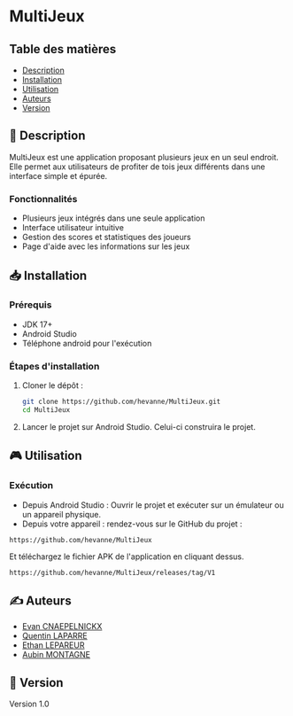 # MultiJeux

## Table des matières
- [Description](#description)
- [Installation](#installation)
- [Utilisation](#utilisation)
- [Auteurs](#auteurs)
- [Version](#version)

## 📜 Description
MultiJeux est une application proposant plusieurs jeux en un seul endroit. Elle permet aux utilisateurs de profiter de tois jeux différents dans une interface simple et épurée.

### Fonctionnalités
- Plusieurs jeux intégrés dans une seule application
- Interface utilisateur intuitive
- Gestion des scores et statistiques des joueurs
- Page d'aide avec les informations sur les jeux

## 📥 Installation
### Prérequis
- JDK 17+
- Android Studio
- Téléphone android pour l'exécution

### Étapes d'installation
1. Cloner le dépôt :
   ```sh
   git clone https://github.com/hevanne/MultiJeux.git
   cd MultiJeux
   ```
2. Lancer le projet sur Android Studio. Celui-ci construira le projet.

## 🎮 Utilisation
### Exécution
- Depuis Android Studio : Ouvrir le projet et exécuter sur un émulateur ou un appareil physique.
- Depuis votre appareil : rendez-vous sur le GitHub du projet :
```
https://github.com/hevanne/MultiJeux
```
Et téléchargez le fichier APK de l'application en cliquant dessus.
```
https://github.com/hevanne/MultiJeux/releases/tag/V1
```

## ✍️ Auteurs
- [Evan CNAEPELNICKX](https://github.com/hevanne)
- [Quentin LAPARRE](https://github.com/QuentinnL)
- [Ethan LEPAREUR](https://github.com/Tatanelprr)
- [Aubin MONTAGNE](https://github.com/AubinMontagne)

## 🔖 Version
Version 1.0
